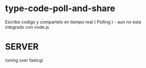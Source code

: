 
type-code-poll-and-share
========================

Escribe codigo y compartelo en tiempo real  ( Polling ) - aun no esta integrado con node.js


SERVER
=====

runing over fastcgi
